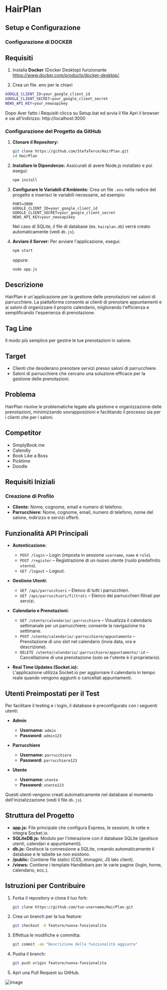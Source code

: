 # HairPlan
## Setup e Configurazione

### Configurazione di DOCKER

## Requisiti
1. Installa **Docker** (Docker Desktop) funzionante https://www.docker.com/products/docker-desktop/.

2. Crea un file .env per le chiavi
```bash
GOOGLE_CLIENT_ID=your_google_client_id
GOOGLE_CLIENT_SECRET=your_google_client_secret
NEWS_API_KEY=your_newsapikey
```
Dopo Aver fatto i Requisiti clicca su Setup.bat ed avvia il file
Apri il browser e vai all'indirizzo: http://localhost:3000

### Configurazione del Progetto da GitHub

1. **Clonare il Repository:**
   ```bash
   git clone https://github.com/StefaTerce/HairPlan.git
   cd HairPlan

2. **Installare le Dipendenze:**
   Assicurati di avere Node.js installato e poi esegui:
   ```bash
   npm install
   ```

3. **Configurare le Variabili d'Ambiente:**
   Crea un file `.env` nella radice del progetto e inserisci le variabili necessarie, ad esempio:
   ```env
   PORT=3000
   GOOGLE_CLIENT_ID=your_google_client_id
   GOOGLE_CLIENT_SECRET=your_google_client_secret
   NEWS_API_KEY=your_newsapikey
   ```
   Nel caso di SQLite, il file di database (es. `hairplan.db`) verrà creato automaticamente (vedi `db.js`).

4. **Avviare il Server:**
   Per avviare l'applicazione, esegui:
   ```bash
   npm start
   ```
   oppure:
   ```bash
   node app.js
   ```

## Descrizione

HairPlan è un'applicazione per la gestione delle prenotazioni nei saloni di parrucchiere. La piattaforma consente ai clienti di prenotare appuntamenti e ai saloni di organizzare il proprio calendario, migliorando l'efficienza e semplificando l'esperienza di prenotazione.

## Tag Line

Il modo più semplice per gestire le tue prenotazioni in salone.

## Target

- Clienti che desiderano prenotare servizi presso saloni di parrucchiere.
- Saloni di parrucchiere che cercano una soluzione efficace per la gestione delle prenotazioni.

## Problema

HairPlan risolve le problematiche legate alla gestione e organizzazione delle prenotazioni, minimizzando sovrapposizioni e facilitando il processo sia per i clienti che per i saloni.

## Competitor

- SimplyBook.me  
- Calendly  
- Book Like a Boss  
- Picktime  
- Doodle

## Requisiti Iniziali

### Creazione di Profilo

- **Cliente:** Nome, cognome, email e numero di telefono.
- **Parrucchiere:** Nome, cognome, email, numero di telefono, nome del salone, indirizzo e servizi offerti.

## Funzionalità API Principali

- **Autenticazione:**  
  - `POST /login` – Login (imposta in sessione `username`, `name` e `role`).
  - `POST /register` – Registrazione di un nuovo utente (ruolo predefinito `utente`).
  - `GET /logout` – Logout.

- **Gestione Utenti:**  
  - `GET /api/parrucchieri` – Elenco di tutti i parrucchieri.
  - `GET /api/parrucchieri/filtrati` – Elenco dei parrucchieri filtrati per servizi.

- **Calendario e Prenotazioni:**  
  - `GET /utente/calendario/:parrucchiere` – Visualizza il calendario settimanale per un parrucchiere; consente la navigazione tra settimane.
  - `POST /utente/calendario/:parrucchiere/appuntamento` – Prenotazione di uno slot nel calendario (invia data, ora e descrizione).
  - `DELETE /utente/calendario/:parrucchiere/appuntamento/:id` – Cancellazione di una prenotazione (solo se l'utente è il proprietario).

- **Real Time Updates (Socket.io):**  
  L'applicazione utilizza Socket.io per aggiornare il calendario in tempo reale quando vengono aggiunti o cancellati appuntamenti.

## Utenti Preimpostati per il Test

Per facilitare il testing e i login, il database è preconfigurato con i seguenti utenti:

- **Admin**  
  - **Username:** `admin`  
  - **Password:** `admin123`

- **Parrucchiere**  
  - **Username:** `parrucchiere`  
  - **Password:** `parrucchiere123`

- **Utente**  
  - **Username:** `utente`  
  - **Password:** `utente123`

Questi utenti vengono creati automaticamente nel database al momento dell'inizializzazione (vedi il file `db.js`).


## Struttura del Progetto

- **app.js:** File principale che configura Express, le sessioni, le rotte e integra Socket.io.
- **SQLiteDB.js:** Modulo per l'interazione con il database SQLite (gestisce utenti, calendari e appuntamenti).
- **db.js:** Gestisce la connessione a SQLite, creando automaticamente il database e le tabelle se non esistono.
- **/public:** Contiene file statici (CSS, immagini, JS lato client).
- **/views:** Contiene i template Handlebars per le varie pagine (login, home, calendario, ecc.).

## Istruzioni per Contribuire

1. Forka il repository e clona il tuo fork:
   ```bash
   git clone https://github.com/tuo-username/HairPlan.git
   ```
2. Crea un branch per la tua feature:
   ```bash
   git checkout -b feature/nuova-funzionalita
   ```
3. Effettua le modifiche e committa:
   ```bash
   git commit -am "Descrizione della funzionalità aggiunta"
   ```
4. Pusha il branch:
   ```bash
   git push origin feature/nuova-funzionalita
   ```
5. Apri una Pull Request su GitHub.

![image](https://github.com/user-attachments/assets/633bd888-184d-41fe-a3e4-a8ec84c2789b)



